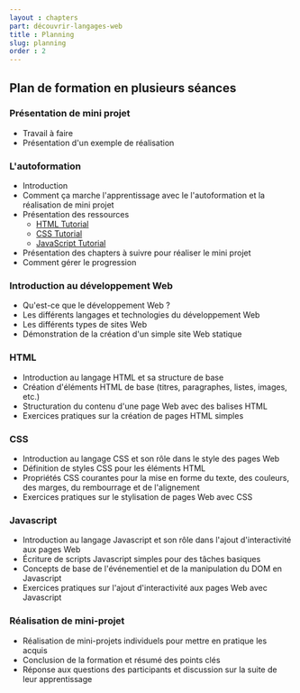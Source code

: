 ```yaml
---
layout : chapters
part: découvrir-langages-web
title : Planning
slug: planning
order : 2
---
```


## Plan de formation en plusieurs séances

### Présentation de mini projet

- Travail à faire 
- Présentation d'un exemple de réalisation 

### L'autoformation

- Introduction
- Comment ça marche l'apprentissage avec le l'autoformation et la réalisation de mini projet
- Présentation des ressources 
  - [HTML Tutorial](https://www.w3schools.com/html/default.asp)
  - [CSS Tutorial](https://www.w3schools.com/css/)
  - [JavaScript Tutorial](https://www.w3schools.com/js/)
- Présentation des chapters à suivre pour réaliser le mini projet
- Comment gérer le progression

### Introduction au développement Web 

* Qu'est-ce que le développement Web ?
* Les différents langages et technologies du développement Web
* Les différents types de sites Web
* Démonstration de la création d'un simple site Web statique

### HTML

* Introduction au langage HTML et sa structure de base
* Création d'éléments HTML de base (titres, paragraphes, listes, images, etc.)
* Structuration du contenu d'une page Web avec des balises HTML
* Exercices pratiques sur la création de pages HTML simples

### CSS 

* Introduction au langage CSS et son rôle dans le style des pages Web
* Définition de styles CSS pour les éléments HTML
* Propriétés CSS courantes pour la mise en forme du texte, des couleurs, des marges, du rembourrage et de l'alignement
* Exercices pratiques sur le stylisation de pages Web avec CSS

### Javascript 

* Introduction au langage Javascript et son rôle dans l'ajout d'interactivité aux pages Web
* Écriture de scripts Javascript simples pour des tâches basiques
* Concepts de base de l'événementiel et de la manipulation du DOM en Javascript
* Exercices pratiques sur l'ajout d'interactivité aux pages Web avec Javascript

### Réalisation de mini-projet

* Réalisation de mini-projets individuels pour mettre en pratique les acquis
* Conclusion de la formation et résumé des points clés
* Réponse aux questions des participants et discussion sur la suite de leur apprentissage

